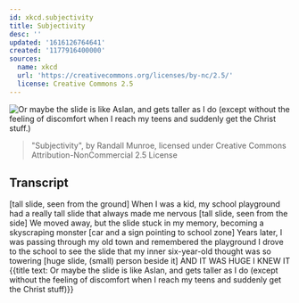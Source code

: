 ```yaml
---
id: xkcd.subjectivity
title: Subjectivity
desc: ''
updated: '1616126764641'
created: '1177916400000'
sources:
  name: xkcd
  url: 'https://creativecommons.org/licenses/by-nc/2.5/'
  license: Creative Commons 2.5
---
```

![Or maybe the slide is like Aslan, and gets taller as I do (except without the feeling of discomfort when I reach my teens and suddenly get the Christ stuff.)](https://imgs.xkcd.com/comics/subjectivity.png)
> "Subjectivity", by Randall Munroe, licensed under Creative Commons Attribution-NonCommercial 2.5 License

## Transcript
[tall slide, seen from the ground]
When I was a kid, my school playground had a really tall slide that always made me nervous
[tall slide, seen from the side]
We moved away, but the slide stuck in my memory, becoming a skyscraping monster
[car and a sign pointing to school zone]
Years later, I was passing through my old town and remembered the playground
I drove to the school to see the slide that my inner six-year-old thought was so towering
[huge slide, (small) person beside it]
AND IT WAS HUGE
I KNEW IT
{{title text: Or maybe the slide is like Aslan, and gets taller as I do (except without the feeling of discomfort when I reach my teens and suddenly get the Christ stuff)}}
